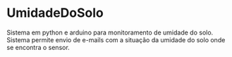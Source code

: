 # UmidadeDoSolo
Sistema em python e arduino para monitoramento de umidade do solo.
Sistema permite envio de e-mails com a situação da umidade do solo onde se encontra o sensor.
